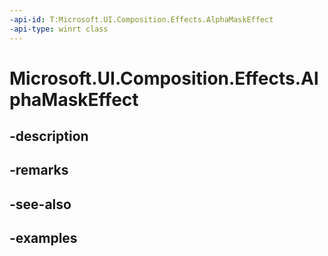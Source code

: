 ```yaml
---
-api-id: T:Microsoft.UI.Composition.Effects.AlphaMaskEffect
-api-type: winrt class
---
```


# Microsoft.UI.Composition.Effects.AlphaMaskEffect

<!--
public sealed class AlphaMaskEffect : Windows.Graphics.Effects.IGraphicsEffect
-->


## -description

## -remarks

## -see-also

## -examples


